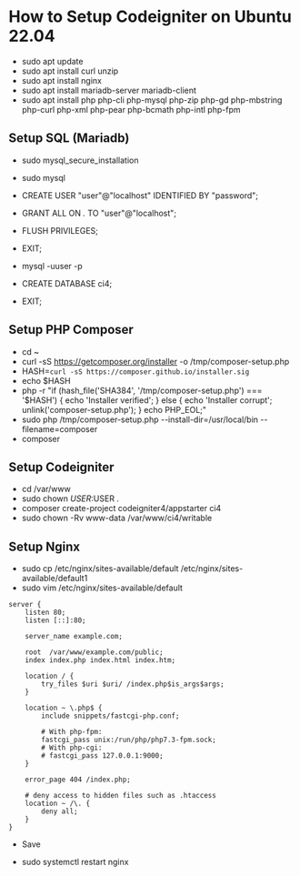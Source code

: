 # How to Setup Codeigniter on Ubuntu 22.04

- sudo apt update
- sudo apt install curl unzip
- sudo apt install nginx
- sudo apt install mariadb-server mariadb-client
- sudo apt install php php-cli php-mysql php-zip php-gd php-mbstring php-curl php-xml php-pear php-bcmath php-intl php-fpm

## Setup SQL (Mariadb)

- sudo mysql_secure_installation
- sudo mysql
- CREATE USER  "user"@"localhost" IDENTIFIED BY "password";
- GRANT ALL ON *.* TO "user"@"localhost";
- FLUSH PRIVILEGES;
- EXIT;

- mysql -uuser -p
- CREATE DATABASE ci4;
- EXIT;

## Setup PHP Composer

- cd ~
- curl -sS https://getcomposer.org/installer -o /tmp/composer-setup.php
- HASH=`curl -sS https://composer.github.io/installer.sig`
- echo $HASH
- php -r "if (hash_file('SHA384', '/tmp/composer-setup.php') === '$HASH') { echo 'Installer verified'; } else { echo 'Installer corrupt'; unlink('composer-setup.php'); } echo PHP_EOL;"
- sudo php /tmp/composer-setup.php --install-dir=/usr/local/bin --filename=composer
- composer

## Setup Codeigniter

- cd /var/www
- sudo chown $USER:$USER .
- composer create-project codeigniter4/appstarter ci4
- sudo chown -Rv www-data /var/www/ci4/writable

## Setup Nginx
- sudo cp /etc/nginx/sites-available/default /etc/nginx/sites-available/default1
- sudo vim /etc/nginx/sites-available/default
```
server {
    listen 80;
    listen [::]:80;

    server_name example.com;

    root  /var/www/example.com/public;
    index index.php index.html index.htm;

    location / {
        try_files $uri $uri/ /index.php$is_args$args;
    }

    location ~ \.php$ {
        include snippets/fastcgi-php.conf;

        # With php-fpm:
        fastcgi_pass unix:/run/php/php7.3-fpm.sock;
        # With php-cgi:
        # fastcgi_pass 127.0.0.1:9000;
    }

    error_page 404 /index.php;

    # deny access to hidden files such as .htaccess
    location ~ /\. {
        deny all;
    }
}
```
- Save

- sudo systemctl restart nginx
